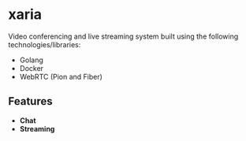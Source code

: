 # xaria

Video conferencing and live streaming system built using the following technologies/libraries:

- Golang
- Docker
- WebRTC (Pion and Fiber)

## Features

* **Chat**
* **Streaming**